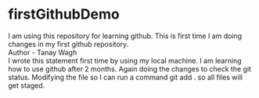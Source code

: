 # firstGithubDemo
I am using this repository for learning github.
This is first time I am doing changes in my first github repository.
<br>
Author - Tanay Wagh
<br>
I wrote this statement first time by using my local machine.
I am learning how to use github after 2 months.
Again doing the changes to check the git status.
Modifying the file so I can run a command git add . so all files will get staged.